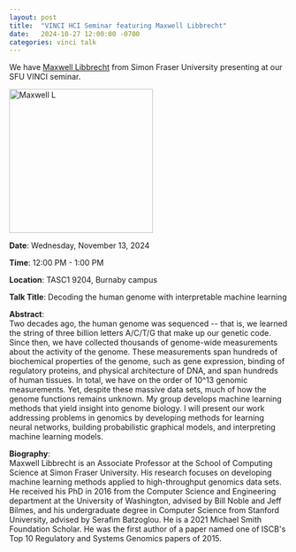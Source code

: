```yaml
---
layout: post
title:  "VINCI HCI Seminar featuring Maxwell Libbrecht"
date:   2024-10-27 12:00:00 -0700
categories: vinci talk
---
```



We have [Maxwell Libbrecht](https://healthresearchbc.ca/award_researcher/maxwell-libbrecht/) from Simon Fraser University presenting at our SFU VINCI seminar.

<img src="https://healthresearchbc.ca/wp-content/uploads/2021/09/Maxwell-Libbrecht-e1631129595992.jpg" width="260" height="260" alt="Maxwell L">

**Date**: Wednesday, November 13, 2024  

**Time**: 12:00 PM - 1:00 PM
  
**Location**: TASC1 9204, Burnaby campus

**Talk Title**: Decoding the human genome with interpretable machine learning

**Abstract**:  
Two decades ago, the human genome was sequenced -- that is, we learned the string of three billion letters A/C/T/G that make up our genetic code. Since then, we have collected thousands of genome-wide measurements about the activity of the genome. These measurements span hundreds of biochemical properties of the genome, such as gene expression, binding of regulatory proteins, and physical architecture of DNA, and span hundreds of human tissues. In total, we have on the order of 10^13 genomic measurements. Yet, despite these massive data sets, much of how the genome functions remains unknown. My group develops machine learning methods that yield insight into genome biology. I will present our work addressing problems in genomics by developing methods for learning neural networks, building probabilistic graphical models, and interpreting machine learning models.

**Biography**:  
Maxwell Libbrecht is an Associate Professor at the School of Computing Science at Simon Fraser University. His research focuses on developing machine learning methods applied to high-throughput genomics data sets. He received his PhD in 2016 from the Computer Science and Engineering department at the University of Washington, advised by Bill Noble and Jeff Bilmes, and his undergraduate degree in Computer Science from Stanford University, advised by Serafim Batzoglou. He is a 2021 Michael Smith Foundation Scholar. He was the first author of a paper named one of ISCB's Top 10 Regulatory and Systems Genomics papers of 2015.
